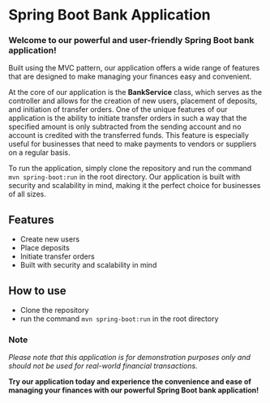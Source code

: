 # Spring Boot Bank Application

### Welcome to our powerful and user-friendly Spring Boot bank application!

Built using the MVC pattern, our application offers a wide range of features that are designed to make managing your finances easy and convenient.

At the core of our application is the **BankService** class, which serves as the controller and allows for the creation of new users, placement of deposits, and initiation of transfer orders.
One of the unique features of our application is the ability to initiate transfer orders in such a way that the specified amount is only subtracted from the sending account and no account is credited with the transferred funds.
This feature is especially useful for businesses that need to make payments to vendors or suppliers on a regular basis.

To run the application, simply clone the repository and run the command `mvn spring-boot:run` in the root directory.
Our application is built with security and scalability in mind, making it the perfect choice for businesses of all sizes.

## Features
* Create new users
* Place deposits
* Initiate transfer orders
* Built with security and scalability in mind

## How to use
* Clone the repository
* run the command `mvn spring-boot:run` in the root directory

### Note

<em>Please note that this application is for demonstration purposes only and should not be used for real-world financial transactions.</em>

**Try our application today and experience the convenience and ease of managing your finances with our powerful Spring Boot bank application!**
